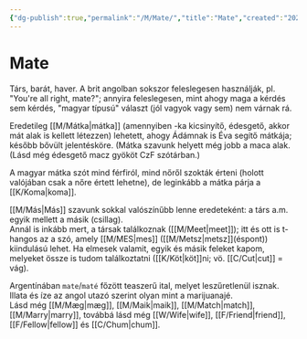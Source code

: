 ```yaml
---
{"dg-publish":true,"permalink":"/M/Mate/","title":"Mate","created":"2025-05-29T17:04","updated":"2025-05-29T17:13"}
---
```



# Mate

Társ, barát, haver. A brit angolban sokszor feleslegesen használják, pl. "You're all right, mate?"; annyira feleslegesen, mint ahogy maga a kérdés sem kérdés, "magyar típusú" választ (jól vagyok vagy sem) nem várnak rá.  

Eredetileg [[M/Mátka\|mátka]] (amennyiben -ka kicsinyítő, édesgető, akkor mát alak is kellett létezzen) lehetett, ahogy Ádámnak is Éva segítő mátkája; később bővült jelentésköre. (Mátka szavunk helyett még jobb a maca alak. (Lásd még édesgető macz gyököt CzF szótárban.)  
  

A magyar mátka szót mind férfiról, mind nőről szokták érteni (holott valójában csak a nőre értett lehetne), de leginkább a mátka párja a [[K/Koma\|koma]].  

[[M/Más\|Más]] szavunk sokkal valószínűbb lenne eredeteként: a társ a.m. egyik mellett a másik (csillag).  
Annál is inkább mert, a társak találkoznak ([[M/Meet\|meet]]); itt és ott is t-hangos az a szó, amely [[M/MES\|mes]] ([[M/Metsz\|metsz]]\(éspont)) kiindulású lehet. Ha elmesek valamit, egyik és másik feleket kapom, melyeket össze is tudom találkoztatni ([[K/Köt\|köt]]ni; vö. [[C/Cut\|cut]] = vág).  

Argentínában `mate`/`maté` főzött teaszerű ital, melyet leszűretlenül isznak. Illata és íze az angol utazó szerint olyan mint a marijuanajé.  
Lásd még [[M/Mæg\|mæg]], [[M/Maik\|maik]], [[M/Match\|match]], [[M/Marry\|marry]], továbbá lásd még [[W/Wife\|wife]], [[F/Friend\|friend]], [[F/Fellow\|fellow]] és [[C/Chum\|chum]].   